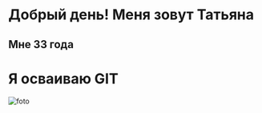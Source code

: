 # Добрый день! Меня зовут Татьяна

## Мне 33 года

# Я осваиваю GIT

![foto](C:\Users\Leonid\Desktop\wr-1280.webp)
